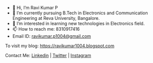 - 👋 Hi, I’m Ravi Kumar P
- 🌱 I’m currently pursuing B.Tech in Electronics and Communication Engineering at Reva University, Bangalore.
- 👀 I’m interested in learning new technologies in Electronics field.
- 📫 How to reach me: 8310917416
- Email ID: ravikumar.p1004@gmail.com

To visit my blog: https://ravikumar1004.blogspot.com 

Contact Me:
[Linkedin](https://www.linkedin.com/in/ravi-kumar-p-a659271b3/) | [Twitter](https://twitter.com/ravi_k483) | [Instagram](https://www.instagram.com/ravi_k483/) 

<!---
ravi1013/ravi1013 is a ✨ special ✨ repository because its `README.md` (this file) appears on your GitHub profile.
You can click the Preview link to take a look at your changes.
--->
